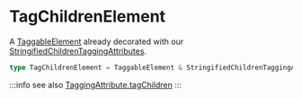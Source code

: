 # TagChildrenElement

A [TaggableElement](/tracking/api-reference/definitions/TaggableElement.md) already decorated with our [StringifiedChildrenTaggingAttributes](/tracking/api-reference/definitions/StringifiedLocationTaggingAttributes.md).

```typescript
type TagChildrenElement = TaggableElement & StringifiedChildrenTaggingAttributes;
```

:::info see also
[TaggingAttribute.tagChildren](/tracking/api-reference/definitions/TaggingAttribute.md#taggingattributetagchildren)
:::
